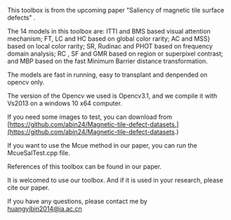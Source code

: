 
This toolbox is from the upcoming paper "Saliency of magnetic tile surface defects" .

The 14 models in this toolbox are:
ITTI and BMS  based visual attention mechanism; FT, LC and HC based on global color rarity;    AC and MSS} based on local color rarity; SR, Rudinac  and PHOT  based on frequency domain analysis; RC , SF  and GMR  based on region or superpixel contrast; and MBP based on the fast Minimum Barrier distance transformation.


The models are fast in running, easy to transplant and denpended on opencv only.

The version of the Opencv we used is Opencv3.1, and we compile it with Vs2013 on a windows 10 x64 computer. 

If you need some images to test, you can download from [https://github.com/abin24/Magnetic-tile-defect-datasets.](https://github.com/abin24/Magnetic-tile-defect-datasets.)

If you want to use the Mcue method in our paper, you can run the McueSalTest.cpp file. 


References of this toolbox can be found in our paper.


It is welcomed to use our toolbox.
And if it is used in your research, please cite our paper. 


If you have any questions, please contact me by  
 [huangyibin2014@ia.ac.cn](huangyibin2014@ia.ac.cn)
